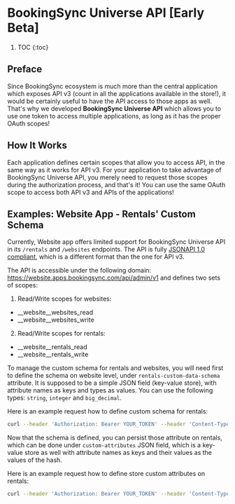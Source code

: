 # BookingSync Universe API [Early Beta]

1. TOC
{:toc}

## Preface

Since BookingSync ecosystem is much more than the central application which exposes API v3 (count in all the applications available in the store!), it would be certainly useful to have the API access to those apps as well. That's why we developed **BookingSync Universe API**  which allows you to use one token to access multiple applications, as long as it has the proper OAuth scopes!

## How It Works

Each application defines certain scopes that allow you to access API, in the same way as it works for API v3. For your application to take advantage of BookingSync Universe API, you merely need to request those scopes during the authorization process, and that's it! You can use the same OAuth scope to access both API v3 and APIs of the applications!

## Examples: Website App - Rentals' Custom Schema

Currently, Website app offers limited support for BookingSync Universe API in its `/rentals` and `/websites` endpoints.  The API is fully [JSONAPI 1.0 compliant](http://jsonapi.org), which is a different format than the one for API v3.

The API is accessible under the following domain: https://website.apps.bookingsync.com/api/admin/v1 and defines two sets of scopes:

1. Read/Write scopes for websites:

* __website__websites_read
* __website__websites_write

2. Read/Write scopes for rentals:

* __website__rentals_read
* __website__rentals_write

To manage the custom schema for rentals and websites, you will need first to define the schema on website level, under `rentals-custom-data-schema` attribute. It is supposed to be a simple JSON field (key-value store), with attribute names as keys and types as values. You can use the following types: `string`, `integer` and `big_decimal`.

Here is an example request how to define custom schema for rentals:

~~~bash
curl --header 'Authorization: Bearer YOUR_TOKEN' --header 'Content-Type: application/vnd.api+json' --request PUT --data '{ "data": { "id": 1, "type": "websites", "attributes": { "rentals-custom-data-schema": { "pool_size": "string" } } } }' https://website.apps.bookingsync.com/api/admin/v1/websites/1
~~~

Now that the schema is defined, you can persist those attribute on rentals, which can be done under `custom-attributes` JSON field, which is a key-value store as well with attribute names as keys and their values as the values of the hash.

Here is an example request how to define store custom attributes on rentals:

~~~bash
curl --header 'Authorization: Bearer YOUR_TOKEN' --header 'Content-Type: application/vnd.api+json' --request PUT --data '{ "data": { "id": 1, "type": "rentals", "attributes": { "custom-attributes": { "pool_size": "15x5" } } } }' https://website.apps.bookingsync.com/api/admin/v1/rentals/1
~~~
